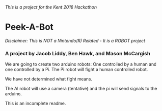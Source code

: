 *This is a project for the Kent 2018 Hackathon*

# Peek-A-Bot
*Disclaimer: This is NOT a Nintendo(R) Related - It is a 
ROBOT project* 
### A project by Jacob Liddy, Ben Hawk, and Mason McCargish

We are going to create two arduino robots: One controlled
by a human and one controlled by a Pi. The Pi robot will 
fight a human controlled robot.

We have not determined what fight means.

The AI robot will use a camera (tentative) and the pi will 
send signals to the arduino.

This is an incomplete readme. 
